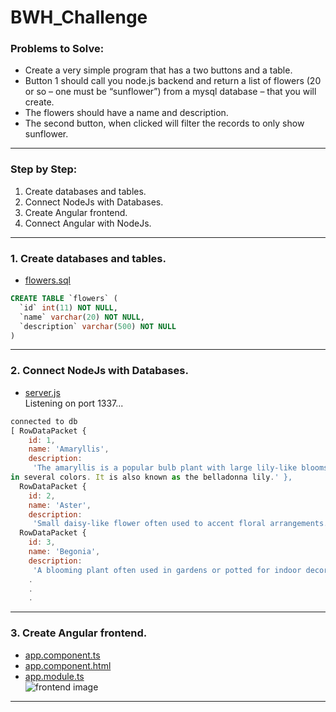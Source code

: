 # BWH_Challenge 

### Problems to Solve:  
* Create a very simple program that has a two buttons and a table.
* Button 1 should call you node.js backend and return a list of flowers (20 or so – one must be “sunflower”) from a mysql database – that you will create.
* The flowers should have a name and description.
* The second button, when clicked will filter  the records to only show sunflower.  

---

### Step by Step:  
1. Create databases and tables.
2. Connect NodeJs with Databases.
3. Create Angular frontend.
4. Connect Angular with NodeJs.

--- 

### 1. Create databases and tables.  
* [flowers.sql](https://github.com/henry226/BWH_Challenge/blob/master/backend/flowers.sql)
```sql
CREATE TABLE `flowers` (
  `id` int(11) NOT NULL,
  `name` varchar(20) NOT NULL,
  `description` varchar(500) NOT NULL
)
```

---

### 2. Connect NodeJs with Databases.
* [server.js](https://github.com/henry226/BWH_Challenge/blob/master/backend/server.js)  
Listening on port 1337...
```javaScript
connected to db
[ RowDataPacket {
    id: 1,
    name: 'Amaryllis',
    description:
     'The amaryllis is a popular bulb plant with large lily-like blooms and long, thick stems. Its fragrant flowers can be found
in several colors. It is also known as the belladonna lily.' },
  RowDataPacket {
    id: 2,
    name: 'Aster',
    description:
     'Small daisy-like flower often used to accent floral arrangements. Asters are typically found in shades of white or light to dark pink. New larger varieties such as the matsumoto aster can also be found in reds, purples and yellows.' },
  RowDataPacket {
    id: 3,
    name: 'Begonia',
    description:
     'A blooming plant often used in gardens or potted for indoor decoration. There are a variety of begonias available, which are appreciated for their brightly colored leaves and flowers.' }
	.
	.
	.
```   

---

### 3. Create Angular frontend.
* [app.component.ts](https://github.com/henry226/BWH_Challenge/blob/master/backend/server.js)  
* [app.component.html](https://github.com/henry226/BWH_Challenge/blob/master/backend/server.js)  
* [app.module.ts](https://github.com/henry226/BWH_Challenge/blob/master/backend/server.js)  
![frontend image](https://raw.githubusercontent.com/username/projectname/branch/path/to/img.png)

---